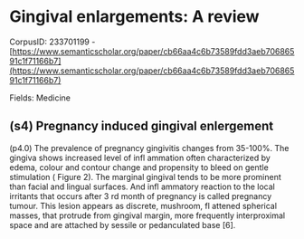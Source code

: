 # Gingival enlargements: A review

CorpusID: 233701199 - [https://www.semanticscholar.org/paper/cb66aa4c6b73589fdd3aeb70686591c1f71166b7](https://www.semanticscholar.org/paper/cb66aa4c6b73589fdd3aeb70686591c1f71166b7)

Fields: Medicine

## (s4) Pregnancy induced gingival enlergement
(p4.0) The prevalence of pregnancy gingivitis changes from 35-100%. The gingiva shows increased level of infl ammation often characterized by edema, colour and contour change and propensity to bleed on gentle stimulation ( Figure 2). The marginal gingival tends to be more prominent than facial and lingual surfaces. And infl ammatory reaction to the local irritants that occurs after 3 rd month of pregnancy is called pregnancy tumour. This lesion appears as discrete, mushroom, fl attened spherical masses, that protrude from gingival margin, more frequently interproximal space and are attached by sessile or pedanculated base [6].
